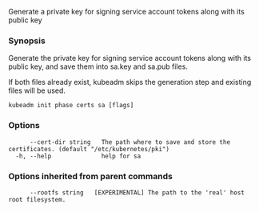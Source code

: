 
Generate a private key for signing service account tokens along with its public key

### Synopsis

Generate the private key for signing service account tokens along with its public key, and save them into sa.key and sa.pub files.

If both files already exist, kubeadm skips the generation step and existing files will be used.

```
kubeadm init phase certs sa [flags]
```

### Options

```
      --cert-dir string   The path where to save and store the certificates. (default "/etc/kubernetes/pki")
  -h, --help              help for sa
```

### Options inherited from parent commands

```
      --rootfs string   [EXPERIMENTAL] The path to the 'real' host root filesystem.
```
